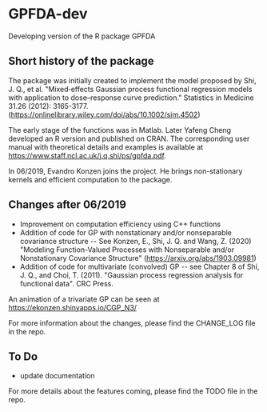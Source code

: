 # GPFDA-dev
Developing version of the R package GPFDA

## Short history of the package
The package was initially created to implement the model proposed by Shi, J. Q., et al. "Mixed‐effects Gaussian process functional regression models with application to dose–response curve prediction." Statistics in Medicine 31.26 (2012): 3165-3177. (https://onlinelibrary.wiley.com/doi/abs/10.1002/sim.4502)

The early stage of the functions was in Matlab. Later Yafeng Cheng developed an R version and published on CRAN. The corresponding user manual with theoretical details and examples is available at https://www.staff.ncl.ac.uk/j.q.shi/ps/gpfda.pdf.

In 06/2019, Evandro Konzen joins the project. He brings non-stationary kernels and efficient computation to the package. 

## Changes after 06/2019
* Improvement on computation efficiency using C++ functions
* Addition of code for GP with nonstationary and/or nonseparable covariance structure -- See Konzen, E., Shi, J. Q. and Wang, Z. (2020) "Modeling Function-Valued Processes with Nonseparable and/or Nonstationary Covariance Structure" (https://arxiv.org/abs/1903.09981)
* Addition of code for multivariate (convolved) GP  -- see Chapter 8 of Shi, J. Q., and Choi, T. (2011). "Gaussian process regression analysis for functional data". CRC Press. 

An animation of a trivariate GP can be seen at https://ekonzen.shinyapps.io/CGP_N3/

For more information about the changes, please find the CHANGE_LOG file in the repo.

## To Do
* update documentation

For more details about the features coming, please find the TODO file in the repo.

